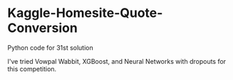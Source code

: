 # Kaggle-Homesite-Quote-Conversion
Python code for 31st solution

I've tried Vowpal Wabbit, XGBoost, and Neural Networks with dropouts for this competition.